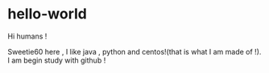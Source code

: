 # hello-world
Hi humans !

Sweetie60 here , I like java , python and centos!(that is what I am made of !).
I am begin study with github !
